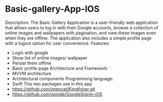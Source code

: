 # Basic-gallery-App-IOS
Description:
The Basic Gallery Application is a user-friendly web application that allows users to log in with their Google accounts, browse a collection of online images and wallpapers with pagination, and view these images even when they are offline. The application also includes a simple profile page with a logout option for user convenience.
Features:
- Login with google
- Show list of online images/ wallpaper
- Persist them offline
- Basic profile page
Architecture and Framework:
- MVVM architecture
- Architectural components
Programming language:
- Swift
This two packages use in this app
- https://github.com/onevcat/Kingfisher.git
- https://github.com/google/GoogleSignIn-iOS
  
